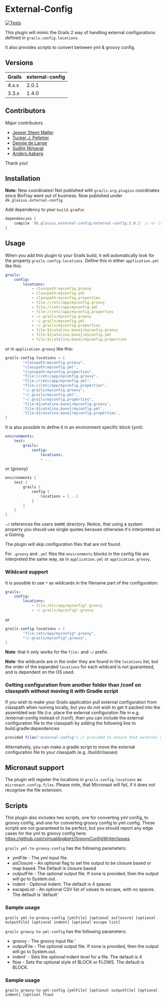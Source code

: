 # External-Config

[![Tests](https://github.com/sbglasius/external-config/actions/workflows/gradle-check.yml/badge.svg)](https://github.com/sbglasius/external-config/actions/workflows/gradle-check.yml)

This plugin will mimic the Grails 2 way of handling external configurations defined in `grails.config.locations`. 

It also provides scripts to convert between yml & groovy config.

## Versions

| Grails | external-config |
|--|--|
| 4.x.x | 2.0.1 |
| 3.3.x | 1.4.0 |

## Contributors

Major contributors

* [Jesper Steen Møller](https://github.com/jespersm)
* [Tucker J. Pelletier](https://github.com/virtualdogbert)
* [Dennie de Lange](https://github.com/tkvw)
* [Sudhir Nimavat](https://github.com/snimavat) 
* [Anders Aaberg](https://github.com/andersaaberg)

Thank you!

## Installation

**Note:** New coordinates! Not published with `grails.org.plugins` coordinates since BinTray went out of business. Now published under `dk.glasius.external-config` 

Add dependency to your `build.gradle`:

```groovy
dependencies {
    compile 'dk.glasius.external-config:external-config:2.0.1' // or latest version
}
```

## Usage

When you add this plugin to your Grails build, it will automatically look for the property `grails.config.locations`. Define this in either `application.yml` like this:

```yml
grails:
    config:
        locations:
            - classpath:myconfig.groovy
            - classpath:myconfig.yml
            - classpath:myconfig.properties
            - file:///etc/app/myconfig.groovy
            - file:///etc/app/myconfig.yml
            - file:///etc/app/myconfig.properties
            - ~/.grails/myconfig.groovy
            - ~/.grails/myconfig.yml
            - ~/.grails/myconfig.properties
            - file:${catalina.base}/myconfig.groovy
            - file:${catalina.base}/myconfig.yml
            - file:${catalina.base}/myconfig.properties
```

or in `application.groovy` like this:

```groovy
grails.config.locations = [
        "classpath:myconfig.groovy",
        "classpath:myconfig.yml",
        "classpath:myconfig.properties",
        "file:///etc/app/myconfig.groovy",
        "file:///etc/app/myconfig.yml",
        "file:///etc/app/myconfig.properties",
        "~/.grails/myconfig.groovy",
        "~/.grails/myconfig.yml",
        "~/.grails/myconfig.properties",
        'file:${catalina.base}/myconfig.groovy',
        'file:${catalina.base}/myconfig.yml',
        'file:${catalina.base}/myconfig.properties',
]
```

It is also possible to define it in an environment specific block (yml):


```yml
environments:
    test:
        grails:
            config:
                locations:
                - ... 
```

or (groovy)

```groovy
environments {
    test {
        grails {
            config {
                locations = [...]
            }
        }
    }
}   
```

`~/` references the users `$HOME` directory.
Notice, that using a system property you should use single quotes because otherwise it's interpreted as a Gstring.

The plugin will skip configuration files that are not found. 

For `.groovy` and `.yml` files the `environments` blocks in the config file are interpreted the same way, as in `application.yml` or `application.groovy`.

### Wildcard support

It is possible to use `*` as wildcards in the filename part of the configuration:

```yaml
grails:
    config:
        locations:
            - file:/etc/app/myconfig*.groovy
            - ~/.grails/myconfig*.groovy
```
or
```groovy
grails.config.locations = [
        "file:/etc/app/myconfig*.groovy",
        "~/.grails/myconfig*.groovy",
]
```
__Note__: that it only works for the `file:` and `~/` prefix. 

__Note__: the wildcards are in the order they are found in the `locations` list, but the order of the expanded `locations` for each wildcard is not guaranteed, and is dependent on the OS used.

### Getting configuration from another folder than /conf on classpath without moving it with Gradle script

If you wish to make your Grails application pull external configuration from classpath when running locally, but you do not wish to get it packed into the assembled war file (i.e. place the external configuration file in e.g. /external-config instead of /conf), then you can include the external configuration file to the classpath by adding the following line to build.gradle:dependencies
```groovy
provided files('external-config') // provided to ensure that external config is not included in the war file
```
Alternatively, you can make a gradle script to move the external configuration file to your classpath (e.g. /build/classes)

## Micronaut support

The plugin will register the locations in `grails.config.locations` as `micronaut.config.files`. Please note, that Micronaut will fail, if it does not recognise the file extension.

## Scripts

This plugin also includes two scripts, one for converting yml config, to groovy config,
and one for converting groovy config to yml config. These scripts are not guaranteed to be 
perfect, but you should report any edge cases for the yml to groovy config here:
https://github.com/virtualdogbert/GroovyConfigWriter/issues

`grails yml-to-groovy-config` has the following parameters:
* ymlFile - The yml input file.
* asClosure - An optional flag to set the output to be closure based or map based. The Default is closure based 
* outputFile - The optional output file. If none is provided, then the output will go to System.out.
* indent - Optional indent. The default is 4 spaces
* escapeList - An optional CSV list of values to escape, with no spaces. The default is 'default'


### Sample usage

```
grails yml-to-groovy-config [ymlFile] [optional asClosure] [optional outputFile] [optional indent] [optional escape list]
```

`grails groovy-to-yml-config` has the following parameters:
* groovy - The groovy input file.'
* outputFile - The optional output file. If none is provided, then the output will go to System.out.
* indent' - Sets the optional indent level for a file. The default is 4
* flow - Sets the optional style of BLOCK or FLOWS. The default is BLOCK.

### Sample usage

```
grails groovy-to-yml-config [ymlFile] [optional outputFile] [optional indent] [optinal flow]
```
